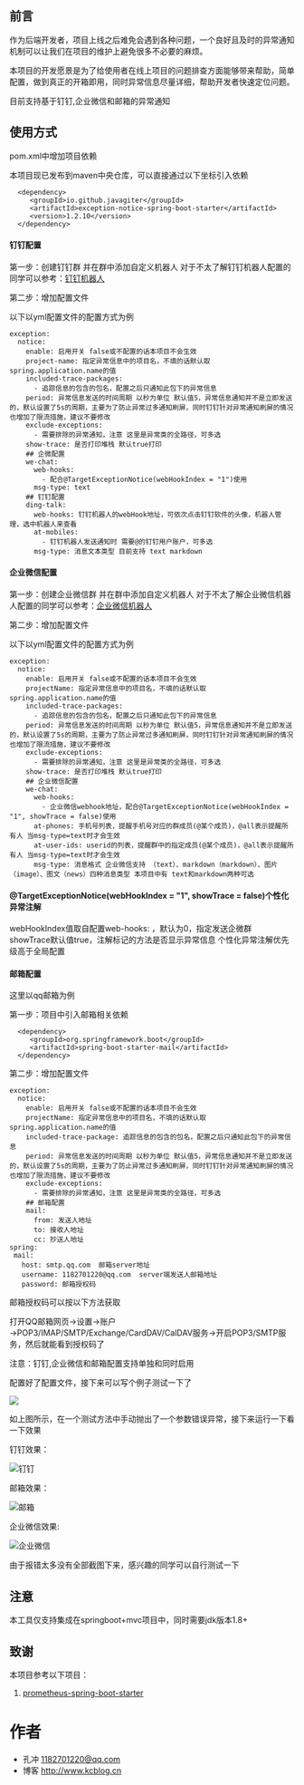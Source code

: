 ## 前言

作为后端开发者，项目上线之后难免会遇到各种问题，一个良好且及时的异常通知机制可以让我们在项目的维护上避免很多不必要的麻烦。

本项目的开发愿景是为了给使用者在线上项目的问题排查方面能够带来帮助，简单配置，做到真正的开箱即用，同时异常信息尽量详细，帮助开发者快速定位问题。

目前支持基于钉钉,企业微信和邮箱的异常通知

## 使用方式

pom.xml中增加项目依赖

本项目现已发布到maven中央仓库，可以直接通过以下坐标引入依赖
```
  <dependency>
     <groupId>io.github.javagiter</groupId>
     <artifactId>exception-notice-spring-boot-starter</artifactId>
     <version>1.2.10</version>
  </dependency>
```
#### 钉钉配置

第一步：创建钉钉群 并在群中添加自定义机器人
对于不太了解钉钉机器人配置的同学可以参考：[钉钉机器人](https://open-doc.dingtalk.com/microapp/serverapi2/krgddi "自定义机器人")


第二步：增加配置文件

以下以yml配置文件的配置方式为例
```
exception:
  notice:
    enable: 启用开关 false或不配置的话本项目不会生效
    project-name: 指定异常信息中的项目名，不填的话默认取 spring.application.name的值
    included-trace-packages:
      - 追踪信息的包含的包名，配置之后只通知此包下的异常信息
    period: 异常信息发送的时间周期 以秒为单位 默认值5，异常信息通知并不是立即发送的，默认设置了5s的周期，主要为了防止异常过多通知刷屏，同时钉钉针对异常通知刷屏的情况也增加了限流措施，建议不要修改
    exclude-exceptions:
      - 需要排除的异常通知，注意 这里是异常类的全路径，可多选
    show-trace: 是否打印堆栈 默认true打印
    ## 企微配置
    we-chat:
      web-hooks:
        - 配合@TargetExceptionNotice(webHookIndex = "1")使用
      msg-type: text
    ## 钉钉配置
    ding-talk:
      web-hooks: 钉钉机器人的webHook地址，可依次点击钉钉软件的头像，机器人管理，选中机器人来查看
      at-mobiles: 
        - 钉钉机器人发送通知时 需要@的钉钉用户账户，可多选
      msg-type: 消息文本类型 目前支持 text markdown
```
#### 企业微信配置

第一步：创建企业微信群 并在群中添加自定义机器人
对于不太了解企业微信机器人配置的同学可以参考：[企业微信机器人](https://work.weixin.qq.com/api/doc/90000/90136/91770)


第二步：增加配置文件

以下以yml配置文件的配置方式为例
```
exception:
  notice:
    enable: 启用开关 false或不配置的话本项目不会生效
    projectName: 指定异常信息中的项目名，不填的话默认取 spring.application.name的值
    included-trace-packages: 
      - 追踪信息的包含的包名，配置之后只通知此包下的异常信息
    period: 异常信息发送的时间周期 以秒为单位 默认值5，异常信息通知并不是立即发送的，默认设置了5s的周期，主要为了防止异常过多通知刷屏，同时钉钉针对异常通知刷屏的情况也增加了限流措施，建议不要修改
    exclude-exceptions:
      - 需要排除的异常通知，注意 这里是异常类的全路径，可多选
    show-trace: 是否打印堆栈 默认true打印
    ## 企业微信配置
    we-chat:
      web-hooks: 
        - 企业微信webhook地址，配合@TargetExceptionNotice(webHookIndex = "1", showTrace = false)使用
      at-phones: 手机号列表，提醒手机号对应的群成员(@某个成员)，@all表示提醒所有人 当msg-type=text时才会生效
      at-user-ids: userid的列表，提醒群中的指定成员(@某个成员)，@all表示提醒所有人 当msg-type=text时才会生效
      msg-type: 消息格式 企业微信支持 （text）、markdown（markdown）、图片（image）、图文（news）四种消息类型 本项目中有 text和markdown两种可选

```
#### @TargetExceptionNotice(webHookIndex = "1", showTrace = false)个性化异常注解
webHookIndex值取自配置web-hooks: ，默认为0，指定发送企微群
showTrace默认值true，注解标记的方法是否显示异常信息
个性化异常注解优先级高于全局配置

#### 邮箱配置
这里以qq邮箱为例 

第一步：项目中引入邮箱相关依赖
```
  <dependency>
     <groupId>org.springframework.boot</groupId>
     <artifactId>spring-boot-starter-mail</artifactId>
  </dependency>
```

第二步：增加配置文件
 
 ```
 exception:
   notice:
     enable: 启用开关 false或不配置的话本项目不会生效
     projectName: 指定异常信息中的项目名，不填的话默认取 spring.application.name的值
     included-trace-package: 追踪信息的包含的包名，配置之后只通知此包下的异常信息
     period: 异常信息发送的时间周期 以秒为单位 默认值5，异常信息通知并不是立即发送的，默认设置了5s的周期，主要为了防止异常过多通知刷屏，同时钉钉针对异常通知刷屏的情况也增加了限流措施，建议不要修改
     exclude-exceptions:
       - 需要排除的异常通知，注意 这里是异常类的全路径，可多选
     ## 邮箱配置
     mail:
       from: 发送人地址
       to: 接收人地址
       cc: 抄送人地址
spring:
  mail:
    host: smtp.qq.com  邮箱server地址 
    username: 1182701220@qq.com  server端发送人邮箱地址
    password: 邮箱授权码
 
```

邮箱授权码可以按以下方法获取

打开QQ邮箱网页→设置→账户→POP3/IMAP/SMTP/Exchange/CardDAV/CalDAV服务→开启POP3/SMTP服务，然后就能看到授权码了
 
注意：钉钉,企业微信和邮箱配置支持单独和同时启用

配置好了配置文件，接下来可以写个例子测试一下了

![](http://ww4.sinaimg.cn/large/006y8mN6ly1g687twjqbij30mk01wjrm.jpg)

如上图所示，在一个测试方法中手动抛出了一个参数错误异常，接下来运行一下看一下效果

钉钉效果：

![钉钉](https://tva1.sinaimg.cn/large/006y8mN6ly1g6ff4pixwbj30kc0enac9.jpg)

邮箱效果：

![邮箱](https://tva1.sinaimg.cn/large/006y8mN6gy1g6ffaykd5qj30n80gcwhx.jpg)

企业微信效果:

![企业微信](https://i.loli.net/2020/07/02/zM1up4bX2kyfQGm.png)

由于报错太多没有全部截图下来，感兴趣的同学可以自行测试一下

## 注意

本工具仅支持集成在springboot+mvc项目中，同时需要jdk版本1.8+


## 致谢

本项目参考以下项目：

1. [prometheus-spring-boot-starter](https://gitee.com/ITEater/prometheus-spring-boot-starter)

# 作者
- 孔冲 1182701220@qq.com
- 博客 http://www.kcblog.cn
